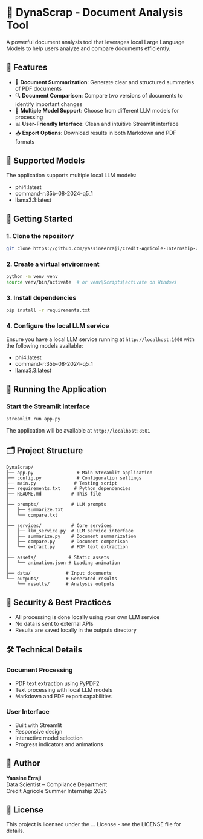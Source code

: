 # 📘 DynaScrap - Document Analysis Tool

A powerful document analysis tool that leverages local Large Language Models to help users analyze and compare documents efficiently.

## 🚀 Features

- 📄 **Document Summarization**: Generate clear and structured summaries of PDF documents
- 🔍 **Document Comparison**: Compare two versions of documents to identify important changes
- 🤖 **Multiple Model Support**: Choose from different LLM models for processing
- 📊 **User-Friendly Interface**: Clean and intuitive Streamlit interface
- 📥 **Export Options**: Download results in both Markdown and PDF formats

## 🧠 Supported Models

The application supports multiple local LLM models:
- phi4:latest
- command-r:35b-08-2024-q5_1
- llama3.3:latest

## 🚀 Getting Started

### 1. **Clone the repository**
```bash
git clone https://github.com/yassineerraji/Credit-Agricole-Internship-2025.git
```

### 2. **Create a virtual environment**
```bash
python -m venv venv
source venv/bin/activate  # or venv\Scripts\activate on Windows
```

### 3. **Install dependencies**
```bash
pip install -r requirements.txt
```

### 4. **Configure the local LLM service**

Ensure you have a local LLM service running at `http://localhost:1000` with the following models available:
- phi4:latest
- command-r:35b-08-2024-q5_1
- llama3.3:latest

## 🧪 Running the Application

### Start the Streamlit interface
```bash
streamlit run app.py
```

The application will be available at `http://localhost:8501`

## 🗂️ Project Structure

```
DynaScrap/
├── app.py                # Main Streamlit application
├── config.py             # Configuration settings
├── main.py              # Testing script
├── requirements.txt     # Python dependencies
├── README.md           # This file
│
├── prompts/            # LLM prompts
│   ├── summarize.txt
│   └── compare.txt
│
├── services/           # Core services
│   ├── llm_service.py  # LLM service interface
│   ├── summarize.py    # Document summarization
│   ├── compare.py      # Document comparison
│   └── extract.py      # PDF text extraction
│
├── assets/            # Static assets
│   └── animation.json # Loading animation
│
├── data/             # Input documents
└── outputs/          # Generated results
    └── results/      # Analysis outputs
```

## 🔐 Security & Best Practices

- All processing is done locally using your own LLM service
- No data is sent to external APIs
- Results are saved locally in the outputs directory

## 🛠️ Technical Details

### Document Processing
- PDF text extraction using PyPDF2
- Text processing with local LLM models
- Markdown and PDF export capabilities

### User Interface
- Built with Streamlit
- Responsive design
- Interactive model selection
- Progress indicators and animations

## 👤 Author

**Yassine Erraji**  
Data Scientist – Compliance Department  
Credit Agricole Summer Internship 2025

## 📝 License

This project is licensed under the ... License - see the LICENSE file for details.
